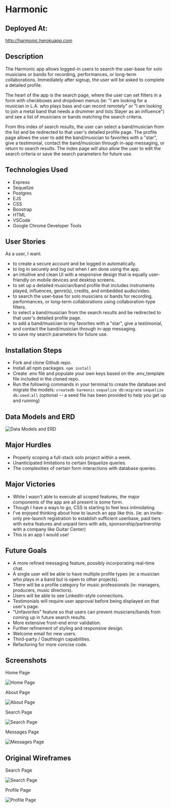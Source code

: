 # Harmonic

## Deployed At:
http://harmonic.herokuapp.com

## Description

The Harmonic app allows logged-in users to search the user-base for solo musicians or bands for recording, performances, or long-term collaborations. Immediately after signup, the user will be asked to complete a detailed profile. 

The heart of the app is the search page, where the user can set filters in a form with checkboxes and dropdown menus (ie: "I am looking for a musician in L.A. who plays bass and can record remotely"  or "I am looking to join a metal band that needs a drummer and lists Slayer as an influence") and see a list of musicians or bands matching the search criteria. 

From this index of search results, the user can select a band/musician from the list and be redirected to that user's detailed profile page. The profile page allows the user to add the band/musician to favorites with a "star", give a testimonial, contact the band/musician through in-app messaging, or return to search results. The index page will also allow the user to edit the search criteria or save the search parameters for future use.


## Technologies Used
- Express
- Sequelize
- Postgres
- EJS
- CSS
- Boostrap
- HTML
- VSCode
- Google Chrome Developer Tools

## User Stories
As a user, I want:

- to create a secure account and be logged in automatically. 
- to log in securely and log out when I am done using the app.
- an intuitive and clean UI with a responsive design that is equally user-friendly on mobile devices and desktop screens.
- to set up a detailed musician/band profile that includes instruments played, influences, genre(s), credits, and embedded audio/video.
- to search the user-base for solo musicians or bands for recording, performances, or long-term collaborations using collaboration-type filters.
- to select a band/musician from the search results and be redirected to that user's detailed profile page.
- to add a band/musician to my favorites with a "star", give a testimonial, and contact the band/musician through in-app messaging.
- to save my search parameters for future use.


## Installation Steps
- Fork and clone Github repo. 
- Install all npm packages. ```npm install```
- Create .env file and populate your own keys based on the .env_template file included in the cloned repo.
- Run the following commands in your terminal to create the database and migrate the models:
  ```createdb harmonic```
  ```sequelize db:migrate```
  ```sequelize db:seed:all``` (optional -- a seed file has been provided to help you get up and running)


## Data Models and ERD

![Data Models and ERD](https://i.imgur.com/lhjZxMb.png)


## Major Hurdles
- Properly scoping a full-stack solo project within a week. 
- Unanticipated limitations to certain Sequelize queries. 
- The complexities of certain form interactions with database queries. 

## Major Victories
- While I wasn't able to execute all scoped features, the major components of the app are all present is some form. 
- Though I have a ways to go, CSS is starting to feel less intimidating.
- I've enjoyed thinking about how to launch an app like this. (ie: an invite-only pre-launch registration to establish sufficient userbase, paid tiers with extra features and unpaid tiers with ads, sponsorship/partnership with a company like Guitar Center)
- This is an app I would use!

## Future Goals
- A more refined messaging feature, possibly incorporating real-time chat. 
- A single user will be able to have multiple profile types (ie: a musician who plays in a band but is open to other projects). 
- There will be a profile category for music professionals (ie: managers, producers, music directors).
- Users will  be able to see LinkedIn-style connections.
- Testimonials will require user approval before being displayed on that user's page.
- "Unfavorites" feature so that users can prevent musicians/bands from coming up in future search results. 
- More extensive front-end error validation.
- Further refinement of styling and responsive design.
- Welcome email for new users.
- Third-party / Oauthlogin capabilities.
- Refactoring for more concise code.



## Screenshots

Home Page

![Home Page](https://i.imgur.com/GyMNY8y.jpg)


About Page

![About Page](https://i.imgur.com/srlpM2U.jpg)

Search Page

![Search Page](https://i.imgur.com/pOmyHIC.jpg)


Messages Page

![Messages Page](https://i.imgur.com/IEEOVSs.png)


## Original Wireframes

Search Page

![Search Page](https://i.imgur.com/6quKZP2.jpg)

Profile Page

![Profile Page](https://i.imgur.com/UtTT2Tp.jpg)